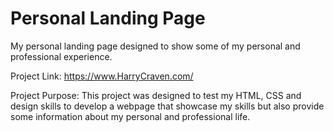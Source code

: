 # Personal Landing Page
My personal landing page designed to show some of my personal and professional experience.

Project Link: https://www.HarryCraven.com/

Project Purpose: This project was designed to test my HTML, CSS and design skills to develop a webpage that showcase my skills but also provide some information about my personal and professional life.
